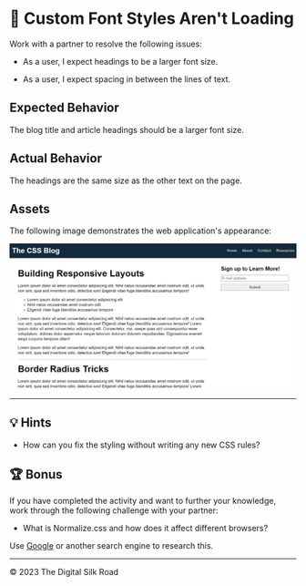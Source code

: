 # 🐛 Custom Font Styles Aren't Loading

Work with a partner to resolve the following issues:

* As a user, I expect headings to be a larger font size.

* As a user, I expect spacing in between the lines of text.

## Expected Behavior

The blog title and article headings should be a larger font size.

## Actual Behavior

The headings are the same size as the other text on the page.

## Assets

The following image demonstrates the web application's appearance:

![The blog layout has larger-sized headers and spacing in between the lines of text.](./Images/01-correct-styles.png)

---

## 💡 Hints

* How can you fix the styling without writing any new CSS rules?

## 🏆 Bonus

If you have completed the activity and want to further your knowledge, work through the following challenge with your partner:

* What is Normalize.css and how does it affect different browsers?

Use [Google](https://www.google.com) or another search engine to research this.

---
© 2023 The Digital Silk Road